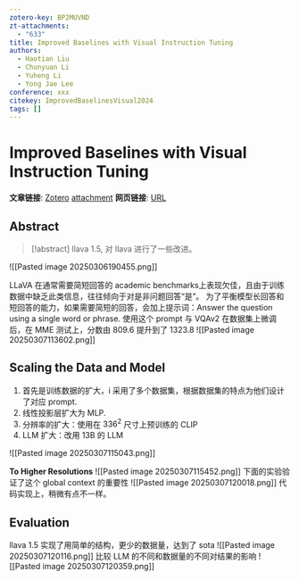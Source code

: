 ```yaml
---
zotero-key: BP2MUVND
zt-attachments:
  - "633"
title: Improved Baselines with Visual Instruction Tuning
authors:
  - Haotian Liu
  - Chunyuan Li
  - Yuheng Li
  - Yong Jae Lee
conference: xxx
citekey: ImprovedBaselinesVisual2024
tags: []
---
```

# Improved Baselines with Visual Instruction Tuning

**文章链接**: [Zotero](zotero://select/library/items/BP2MUVND) [attachment](<file:///home/ilot/Documents/Zotero/storage/32XQK3KW/Liu%20%E7%AD%89%20-%202024%20-%20Improved%20Baselines%20with%20Visual%20Instruction%20Tuning.pdf>)
**网页链接**: [URL](https://openaccess.thecvf.com/content/CVPR2024/html/Liu_Improved_Baselines_with_Visual_Instruction_Tuning_CVPR_2024_paper.html)
## Abstract

>[!abstract]
> llava 1.5, 对 llava 进行了一些改进。
> 

![[Pasted image 20250306190455.png]]


 
 LLaVA 在通常需要简短回答的 academic benchmarks上表现欠佳，且由于训练数据中缺乏此类信息，往往倾向于对是非问题回答“是”。
 为了平衡模型长回答和短回答的能力，如果需要简短的回答，会加上提示词：Answer the question using a single word or phrase. 使用这个 prompt 与 VQAv2 在数据集上微调后，在 MME 测试上，分数由 809.6 提升到了 1323.8
 ![[Pasted image 20250307113602.png]]
## Scaling the Data and Model

1. 首先是训练数据的扩大，i 采用了多个数据集，根据数据集的特点为他们设计了对应 prompt.
2. 线性投影层扩大为 MLP.
3. 分辨率的扩大：使用在 $336^{2}$ 尺寸上预训练的 CLIP
4. LLM 扩大：改用 13B 的 LLM

![[Pasted image 20250307115043.png]]

**To Higher Resolutions**
![[Pasted image 20250307115452.png]]
下面的实验验证了这个 global context 的重要性
![[Pasted image 20250307120018.png]]
代码实现上，稍微有点不一样。

## Evaluation
llava 1.5 实现了用简单的结构，更少的数据量，达到了 sota
![[Pasted image 20250307120116.png]]
比较 LLM 的不同和数据量的不同对结果的影响
![[Pasted image 20250307120359.png]]